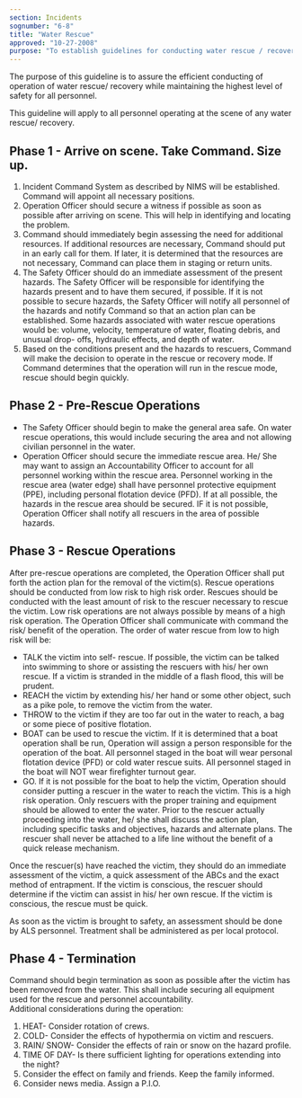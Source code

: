 ```yaml
---
section: Incidents
sognumber: "6-8"
title: "Water Rescue"
approved: "10-27-2008"
purpose: "To establish guidelines for conducting water rescue / recovery operations."
---
```


The purpose of this guideline is to assure the efficient conducting of operation of water rescue/ recovery while maintaining the highest level of safety for all personnel.  

This guideline will apply to all personnel operating at the scene of any water rescue/ recovery.

Phase 1 - Arrive on scene.  Take Command.  Size up. 
---------------------------------------------------

1. Incident Command System as described by NIMS will be established.  Command will appoint all necessary positions.  
2. Operation Officer should secure a witness if possible as soon as possible after arriving on scene.  This will help in identifying and locating the problem.  
3. Command should immediately begin assessing the need for additional resources.  If additional resources are necessary, Command should put in an early call for them.  If later, it is determined that the resources are not necessary, Command can place them in staging or return units.  
4. The Safety Officer should do an immediate assessment of the present hazards.  The Safety Officer will be responsible for identifying the hazards present and to have them secured, if possible.  If it is not possible to secure hazards, the Safety Officer will notify all personnel of the hazards and notify Command so that an action plan can be established.  Some hazards associated with water rescue operations would be&colon;  volume, velocity, temperature of water, floating debris, and unusual drop- offs, hydraulic effects, and depth of water.  
5. Based on the conditions present and the hazards to rescuers, Command will make the decision to operate in the rescue or recovery mode.  If Command determines that the operation will run in the rescue mode, rescue should begin quickly.

Phase 2 - Pre-Rescue Operations
-------------------------------

* The Safety Officer should begin to make the general area safe.  On water rescue operations, this would include securing the area and not allowing civilian personnel in the water.  
* Operation Officer should secure the immediate rescue area.  He/ She may want to assign an Accountability Officer to account for all personnel working within the rescue area.  Personnel working in the rescue area (water edge) shall have personnel protective equipment (PPE), including personal flotation device (PFD).  If at all possible, the hazards in the rescue area should be secured.  IF it is not possible, Operation Officer shall notify all rescuers in the area of possible hazards.

Phase 3 - Rescue Operations
---------------------------

After pre-rescue operations are completed, the Operation Officer shall put forth the action plan for the removal of the victim(s).  Rescue operations should be conducted from low risk to high risk order.  Rescues should be conducted with the least amount of risk to the rescuer necessary to rescue the victim.  Low risk operations are not always possible by means of a high risk operation. The Operation Officer shall communicate with command the risk/ benefit of the operation.  The order of water rescue from low to high risk will be&colon;
* TALK the victim into self- rescue.  If possible, the victim can be talked into swimming to shore or assisting the rescuers with his/ her own rescue.  If a victim is stranded in the middle of a flash flood, this will be prudent. 
* REACH the victim by extending his/ her hand or some other object, such as a pike pole, to remove the victim from the water.  
* THROW to the victim if they are too far out in the water to reach, a bag or some piece of positive flotation.
* BOAT can be used to rescue the victim.  If it is determined that a boat operation shall be run, Operation will assign a person responsible for the operation of the boat.  All personnel staged in the boat will wear personal flotation device (PFD) or cold water rescue suits. All personnel staged in the boat will NOT wear firefighter turnout gear. 
* GO.  If it is not possible for the boat to help the victim, Operation should consider putting a rescuer in the water to reach the victim.  This is a high risk operation.  Only rescuers with the proper training and equipment should be allowed to enter the water.  Prior to the rescuer actually proceeding into the water, he/ she shall discuss the action plan, including specific tasks and objectives, hazards and alternate plans.  The rescuer shall never be attached to a life line without the benefit of a quick release mechanism.

Once the rescuer(s) have reached the victim, they should do an immediate assessment of the victim, a quick assessment of the ABCs and the exact method of entrapment.  If the victim is conscious, the rescuer should determine if the victim can assist in his/ her own rescue.  If the victim is conscious, the rescue must be quick.  

As soon as the victim is brought to safety, an assessment should be done by ALS personnel.  Treatment shall be administered as per local protocol. 

Phase 4 - Termination
---------------------

Command should begin termination as soon as possible after the victim has been removed from the water.  This shall include securing all equipment used for the rescue and personnel accountability.  
Additional considerations during the operation&colon;
1. HEAT- Consider rotation of crews.
2. COLD- Consider the effects of hypothermia on victim and rescuers.
3. RAIN/ SNOW- Consider the effects of rain or snow on the hazard profile.
4. TIME OF DAY- Is there sufficient lighting for operations extending into the night? 
5. Consider the effect on family and friends.  Keep the family informed.  
6. Consider news media.  Assign a P.I.O. 
